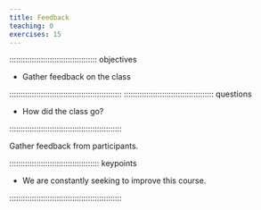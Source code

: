 ```yaml
---
title: Feedback
teaching: 0
exercises: 15
---
```


::::::::::::::::::::::::::::::::::::::: objectives

- Gather feedback on the class

::::::::::::::::::::::::::::::::::::::::::::::::::
:::::::::::::::::::::::::::::::::::::::: questions

- How did the class go?

::::::::::::::::::::::::::::::::::::::::::::::::::

Gather feedback from participants.

:::::::::::::::::::::::::::::::::::::::: keypoints

- We are constantly seeking to improve this course.

::::::::::::::::::::::::::::::::::::::::::::::::::


